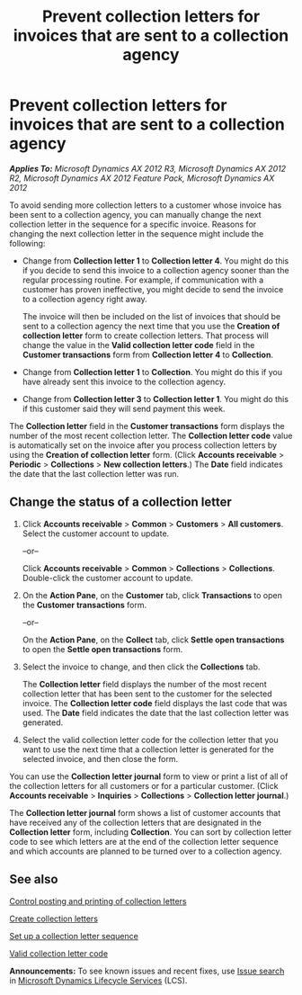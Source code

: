 ﻿---
title: Prevent collection letters for invoices that are sent to a collection agency
TOCTitle: Prevent collection letters for invoices that are sent to a collection agency
ms:assetid: 1f00234d-bc33-469a-a744-f4c4eb089d00
ms:mtpsurl: https://technet.microsoft.com/en-us/library/Hh292595(v=AX.60)
ms:contentKeyID: 36655925
ms.date: 04/18/2014
mtps_version: v=AX.60
---

# Prevent collection letters for invoices that are sent to a collection agency 


_**Applies To:** Microsoft Dynamics AX 2012 R3, Microsoft Dynamics AX 2012 R2, Microsoft Dynamics AX 2012 Feature Pack, Microsoft Dynamics AX 2012_

To avoid sending more collection letters to a customer whose invoice has been sent to a collection agency, you can manually change the next collection letter in the sequence for a specific invoice. Reasons for changing the next collection letter in the sequence might include the following:

  - Change from **Collection letter 1** to **Collection letter 4**. You might do this if you decide to send this invoice to a collection agency sooner than the regular processing routine. For example, if communication with a customer has proven ineffective, you might decide to send the invoice to a collection agency right away.
    
    The invoice will then be included on the list of invoices that should be sent to a collection agency the next time that you use the **Creation of collection letter** form to create collection letters. That process will change the value in the **Valid collection letter code** field in the **Customer transactions** form from **Collection letter 4** to **Collection**.

  - Change from **Collection letter 1** to **Collection**. You might do this if you have already sent this invoice to the collection agency.

  - Change from **Collection letter 3** to **Collection letter 1**. You might do this if this customer said they will send payment this week.

The **Collection letter** field in the **Customer transactions** form displays the number of the most recent collection letter. The **Collection letter code** value is automatically set on the invoice after you process collection letters by using the **Creation of collection letter** form. (Click **Accounts receivable** \> **Periodic** \> **Collections** \> **New collection letters**.) The **Date** field indicates the date that the last collection letter was run.

## Change the status of a collection letter

1.  Click **Accounts receivable** \> **Common** \> **Customers** \> **All customers**. Select the customer account to update.
    
    –or–
    
    Click **Accounts receivable** \> **Common** \> **Collections** \> **Collections**. Double-click the customer account to update.

2.  On the **Action Pane**, on the **Customer** tab, click **Transactions** to open the **Customer transactions** form.
    
    –or–
    
    On the **Action Pane**, on the **Collect** tab, click **Settle open transactions** to open the **Settle open transactions** form.

3.  Select the invoice to change, and then click the **Collections** tab.
    
    The **Collection letter** field displays the number of the most recent collection letter that has been sent to the customer for the selected invoice. The **Collection letter code** field displays the last code that was used. The **Date** field indicates the date that the last collection letter was generated.

4.  Select the valid collection letter code for the collection letter that you want to use the next time that a collection letter is generated for the selected invoice, and then close the form.

You can use the **Collection letter journal** form to view or print a list of all of the collection letters for all customers or for a particular customer. (Click **Accounts receivable** \> **Inquiries** \> **Collections** \> **Collection letter journal**.)

The **Collection letter journal** form shows a list of customer accounts that have received any of the collection letters that are designated in the **Collection letter** form, including **Collection**. You can sort by collection letter code to see which letters are at the end of the collection letter sequence and which accounts are planned to be turned over to a collection agency.

## See also

[Control posting and printing of collection letters](control-posting-and-printing-of-collection-letters.md)

[Create collection letters](create-collection-letters.md)

[Set up a collection letter sequence](set-up-a-collection-letter-sequence.md)

[Valid collection letter code](https://technet.microsoft.com/en-us/library/aa598830\(v=ax.60\))

  
**Announcements:** To see known issues and recent fixes, use [Issue search](http://go.microsoft.com/fwlink/?linkid=389258) in [Microsoft Dynamics Lifecycle Services](http://go.microsoft.com/fwlink/?linkid=306505) (LCS).

